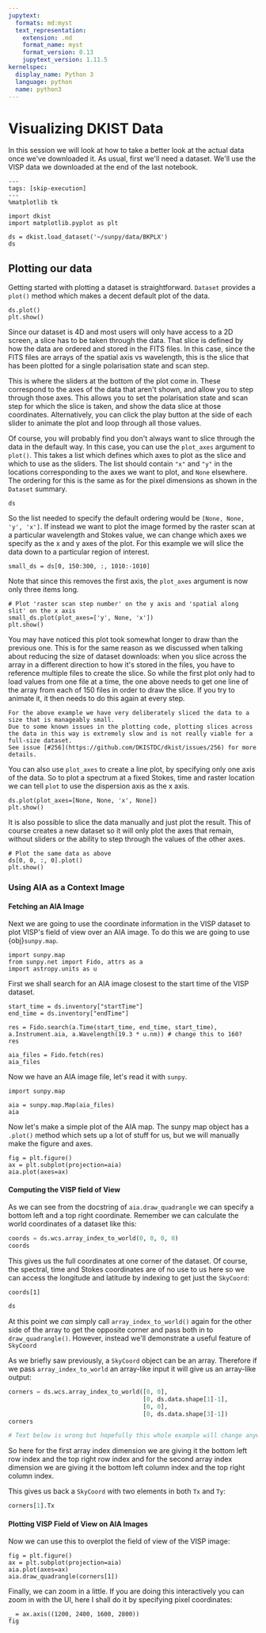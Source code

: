 ```yaml
---
jupytext:
  formats: md:myst
  text_representation:
    extension: .md
    format_name: myst
    format_version: 0.13
    jupytext_version: 1.11.5
kernelspec:
  display_name: Python 3
  language: python
  name: python3
---
```


# Visualizing DKIST Data

In this session we will look at how to take a better look at the actual data once we've downloaded it.
As usual, first we'll need a dataset.
We'll use the VISP data we downloaded at the end of the last notebook.

```{code-cell} python
---
tags: [skip-execution]
---
%matplotlib tk
```

```{code-cell} python
import dkist
import matplotlib.pyplot as plt

ds = dkist.load_dataset('~/sunpy/data/BKPLX')
ds
```

## Plotting our data

Getting started with plotting a dataset is straightforward.
`Dataset` provides a `plot()` method which makes a decent default plot of the data.

```{code-cell} python
ds.plot()
plt.show()
```

Since our dataset is 4D and most users will only have access to a 2D screen, a slice has to be taken through the data.
That slice is defined by how the data are ordered and stored in the FITS files.
In this case, since the FITS files are arrays of the spatial axis vs wavelength, this is the slice that has been plotted for a single polarisation state and scan step.

This is where the sliders at the bottom of the plot come in.
These correspond to the axes of the data that aren't shown, and allow you to step through those axes.
This allows you to set the polarisation state and scan step for which the slice is taken, and show the data slice at those coordinates.
Alternatively, you can click the play button at the side of each slider to animate the plot and loop through all those values.

Of course, you will probably find you don't always want to slice through the data in the default way.
In this case, you can use the `plot_axes` argument to `plot()`.
This takes a list which defines which axes to plot as the slice and which to use as the sliders.
The list should contain `"x"` and `"y"` in the locations corresponding to the axes we want to plot, and `None` elsewhere.
The ordering for this is the same as for the pixel dimensions as shown in the `Dataset` summary.

```{code-cell} ipython
ds
```

So the list needed to specify the default ordering would be `[None, None, 'y', 'x']`.
If instead we want to plot the image formed by the raster scan at a particular wavelength and Stokes value, we can change which axes we specify as the x and y axes of the plot.
For this example we will slice the data down to a particular region of interest.

```{code-cell} python
small_ds = ds[0, 150:300, :, 1010:-1010]
```

Note that since this removes the first axis, the `plot_axes` argument is now only three items long.

```{code-cell} ipython
# Plot 'raster scan step number' on the y axis and 'spatial along slit' on the x axis
small_ds.plot(plot_axes=['y', None, 'x'])
plt.show()
```

You may have noticed this plot took somewhat longer to draw than the previous one.
This is for the same reason as we discussed when talking about reducing the size of dataset downloads: when you slice across the array in a different direction to how it's stored in the files, you have to reference multiple files to create the slice.
So while the first plot only had to load values from one file at a time, the one above needs to get one line of the array from each of 150 files in order to draw the slice.
If you try to animate it, it then needs to do this again at every step.

```{warning}
For the above example we have very deliberately sliced the data to a size that is manageably small.
Due to some known issues in the plotting code, plotting slices across the data in this way is extremely slow and is not really viable for a full-size dataset.
See issue [#256](https://github.com/DKISTDC/dkist/issues/256) for more details.
```

You can also use `plot_axes` to create a line plot, by specifying only one axis of the data.
So to plot a spectrum at a fixed Stokes, time and raster location we can tell `plot` to use the dispersion axis as the x axis.

```{code-cell} ipython
ds.plot(plot_axes=[None, None, 'x', None])
plt.show()
```

It is also possible to slice the data manually and just plot the result.
This of course creates a new dataset so it will only plot the axes that remain, without sliders or the ability to step through the values of the other axes.

```{code-cell} ipython
# Plot the same data as above
ds[0, 0, :, 0].plot()
plt.show()
```

### Using AIA as a Context Image

#### Fetching an AIA Image
Next we are going to use the coordinate information in the VISP dataset to plot VISP's field of view over an AIA image.
To do this we are going to use {obj}`sunpy.map`.

```{code-cell} python
import sunpy.map
from sunpy.net import Fido, attrs as a
import astropy.units as u
```

First we shall search for an AIA image closest to the start time of the VISP dataset.

```{code-cell} python
start_time = ds.inventory["startTime"]
end_time = ds.inventory["endTime"]
```

```{code-cell} python
res = Fido.search(a.Time(start_time, end_time, start_time), a.Instrument.aia, a.Wavelength(19.3 * u.nm)) # change this to 160?
res
```

```{code-cell} python
aia_files = Fido.fetch(res)
aia_files
```

Now we have an AIA image file, let's read it with `sunpy`.

```{code-cell} python
import sunpy.map
```

```{code-cell} python
aia = sunpy.map.Map(aia_files)
aia
```

Now let's make a simple plot of the AIA map.
The sunpy map object has a `.plot()` method which sets up a lot of stuff for us, but we will manually make the figure and axes.

```{code-cell} python
fig = plt.figure()
ax = plt.subplot(projection=aia)
aia.plot(axes=ax)
```

#### Computing the VISP field of View

As we can see from the docstring of `aia.draw_quadrangle` we can specify a bottom left and a top right coordinate.
Remember we can calculate the world coordinates of a dataset like this:


```python
coords = ds.wcs.array_index_to_world(0, 0, 0, 0)
coords
```

This gives us the full coordinates at one corner of the dataset.
Of course, the spectral, time and Stokes coordinates are of no use to us here so we can access the longitude and latitude by indexing to get just the `SkyCoord`:


```{code-cell} python
coords[1]
```


```python
ds
```

At this point we _can_ simply call `array_index_to_world()` again for the other side of the array to get the opposite corner and pass both in to `draw_quadrangle()`. However, instead we'll demonstrate a useful feature of `SkyCoord`

As we briefly saw previously, a `SkyCoord` object can be an array.
Therefore if we pass `array_index_to_world` an array-like input it will give us an array-like output:


```python
corners = ds.wcs.array_index_to_world([0, 0],
                                      [0, ds.data.shape[1]-1],
                                      [0, 0],
                                      [0, ds.data.shape[3]-1])
corners
```


```python
# Text below is wrong but hopefully this whole example will change anyway.
```

So here for the first array index dimension we are giving it the bottom left row index and the top right row index and for the second array index dimension we are giving it the bottom left column index and the top right column index.

This gives us back a `SkyCoord` with two elements in both `Tx` and `Ty`:


```python
corners[1].Tx
```

#### Plotting VISP Field of View on AIA Images

Now we can use this to overplot the field of view of the VISP image:


```{code-cell} python
fig = plt.figure()
ax = plt.subplot(projection=aia)
aia.plot(axes=ax)
aia.draw_quadrangle(corners[1])
```

Finally, we can zoom in a little.
If you are doing this interactively you can zoom in with the UI, here I shall do it by specifying pixel coordinates:

```{code-cell} python
_ = ax.axis((1200, 2400, 1600, 2800))
fig
```
